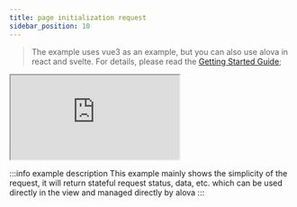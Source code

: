 ```yaml
---
title: page initialization request
sidebar_position: 10
---
```


> The example uses vue3 as an example, but you can also use alova in react and svelte. For details, please read the [Getting Started Guide](../overview/index);

<iframe src="https://codesandbox.io/embed/init-page-e61o0q?fontsize=14&hidenavigation=1&theme=dark&module=%2Fsrc%2FApp.vue"
   style={{
     width: '100%',
     height: '500px',
     border: '0',
     borderRadius: '4px',
     overflow: 'hidden',
   }}
   title="init-page"
   allow="accelerometer; ambient-light-sensor; camera; encrypted-media; geolocation; gyroscope; hid; microphone; midi; payment; usb; vr; xr-spatial-tracking"
   sandbox="allow-forms allow-modals allow-popups allow-presentation allow-same-origin allow-scripts"
></iframe>

:::info example description
This example mainly shows the simplicity of the request, it will return stateful request status, data, etc. which can be used directly in the view and managed directly by alova
:::
